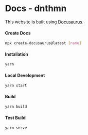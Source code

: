 # Docs - dnthmn

This website is built using [Docusaurus](https://docusaurus.io/).

#### Create Docs

```bash
npx create-docusaurus@latest [name]
```

#### Installation

```bash
yarn
```

#### Local Development

```bash
yarn start
```

#### Build

```bash
yarn build
```

#### Test Build


```bash
yarn serve
```
